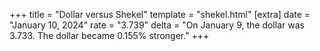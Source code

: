 +++
title = "Dollar versus Shekel"
template = "shekel.html"
[extra]
date = "January 10, 2024"
rate = "3.739"
delta = "On January  9, the dollar was 3.733. The dollar became 0.155% stronger."
+++

